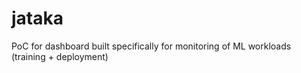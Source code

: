 # jataka
PoC for dashboard built specifically for monitoring of ML workloads (training + deployment)

